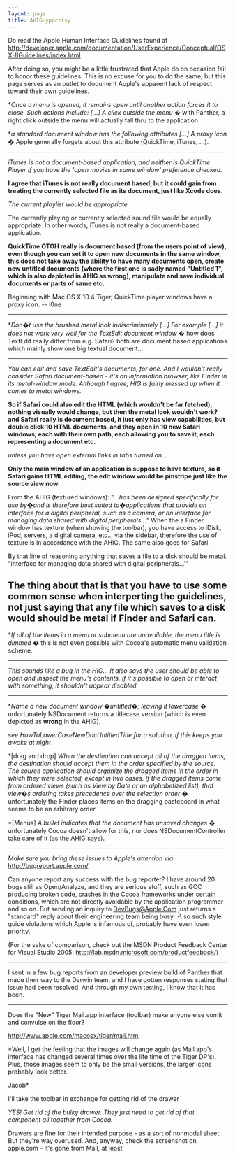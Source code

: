```yaml
---
layout: page
title: AHIGHypocrisy
---
```


Do read the Apple Human Interface Guidelines found at http://developer.apple.com/documentation/UserExperience/Conceptual/OSXHIGuidelines/index.html

After doing so, you might be a little frustrated that Apple do on occasion fail to honor these guidelines. This is no excuse for you to do the same, but this page serves as an outlet to document Apple's apparent lack of respect toward their own guidelines.

**Once a menu is opened, it remains open until another action forces it to close. Such actions include: [...] A click outside the menu* � with Panther, a right click outside the menu will actually fall thru to the application.

**a standard document window has the following attributes [...] A proxy icon* � Apple generally forgets about this attribute (QuickTime, iTunes, ...).

----

*iTunes is not a document-based application, and neither is QuickTime Player if you have the 'open movies in same window' preference checked.*

**I agree that iTunes is not really document based, but it could gain from treating the currently selected file as its document, just like Xcode does.**

*The current playlist would be appropriate.*

The currently playing or currently selected sound file would be equally appropriate. In other words, iTunes is not really a document-based application.

**QuickTime OTOH really is document based (from the users point of view), even though you can set it to open new documents in the same window, this does not take away the ability to have many documents open, create new untitled documents (where the first one is sadly named "Untitled 1", which is also depicted in AHIG as wrong), manipulate and save individual documents or parts of same etc.**

Beginning with Mac OS X 10.4 Tiger, QuickTime player windows have a proxy icon. -- l0ne

----

**Don�t use the brushed metal look indiscriminately [...] For example [...] it does not work very well for the TextEdit document window* � how does TextEdit really differ from e.g. Safari? both are document based applications which mainly show one big textual document...

----

*You can edit and save TextEdit's documents, for one. And I wouldn't really consider Safari document-based - it's an information browser, like Finder in its metal-window mode. Although I agree, HIG is fairly messed up when it comes to metal windows.*

**So if Safari could also edit the HTML (which wouldn't be far fetched), nothing visually would change, but then the metal look wouldn't work? and Safari really is document based, it just only has view capabilities, but double click 10 HTML documents, and they open in 10 new Safari windows, each with their own path, each allowing you to save it, each representing a document etc.**

*unless you have open external links in tabs turned on...*

**Only the main window of an application is suppose to have texture, so it Safari gains HTML editing, the edit window would be pinstripe just like the source view now.**

From the AHIG (textured windows): "*...has been designed specifically for  use by�and is therefore best suited to�applications that provide an interface for a  digital peripheral, such as a camera, or an interface for managing data shared with  digital peripherals...*" When the a Finder window has texture (when showing the toolbar), you have access to iDisk, iPod, servers, a digital camera, etc.., via the sidebar, therefore the use of texture is in accordance with the AHIG. The same also goes for Safari.

By that line of reasoning anything that saves a file to a disk should be metal.  "interface for managing data shared with digital peripherals...'"

The thing about that is that you have to use some common sense when interperting the guidelines, not just saying that any file which saves to a disk would should be metal if Finder and Safari can.
----

**If all of the items in a menu or submenu are unavailable, the menu title is dimmed* � this is not even possible with Cocoa's automatic menu validation scheme.

----

*This sounds like a bug in the HIG... It also says the user should be able to open and inspect the menu's contents. If it's possible to open or interact with something, it shouldn't appear disabled.*

----

**Name a new document window �untitled�; leaving it lowercase* � unfortunately NSDocument returns a titlecase version (which is even depicted as **wrong** in the AHIG).

*see HowToLowerCaseNewDocUntitledTitle for a solution, if this keeps you awake at night*

*[drag and drop] *When the destination can accept all of the dragged items, the destination should accept them in the order specified by the source. The source application should organize the dragged items in the order in which they were selected, except in two cases. If the dragged items come from ordered views (such as View by Date or an alphabetized list), that view�s ordering takes precedence over the selection order* � unfortunately the Finder places items on the dragging pasteboard in what seems to be an arbitrary order.

*[Menus] *A bullet indicates that the document has unsaved changes* � unfortunately Cocoa doesn't allow for this, nor does NSDocumentController take care of it (as the AHIG says).


----

*Make sure you bring these issues to Apple's attention via* http://bugreport.apple.com/

Can anyone report any success with the bug reporter? I have around 20 bugs still as Open/Analyze, and they are serious stuff, such as GCC producing broken code, crashes in the Cocoa frameworks under certain conditions, which are not directly avoidable by the application programmer and so on. But sending an inquiry to DevBugs@Apple.Com just returns a "standard" reply about their engineering team being busy :-\ so such style guide violations which Apple is infamous of, probably have even lower priority.

(For the sake of comparison, check out the MSDN Product Feedback Center for Visual Studio 2005: http://lab.msdn.microsoft.com/productfeedback/)

----
I sent in a few bug reports from an developer preview build of Panther that made their way to the Darwin team, and I have gotten responses stating that issue had been resolved.  And through my own testing, I know that it has been.

----

Does the "New" Tiger Mail.app interface (toolbar) make anyone else vomit and convulse on the floor?

http://www.apple.com/macosx/tiger/mail.html

*Well, I get the feeling that the images will change again (as Mail.app's interface has changed several times over the life time of the Tiger DP's). Plus, those images seem to only be the small versions, the larger icons probably look better.

Jacob*

I'll take the toolbar in exchange for getting rid of the drawer

*YES! Get rid of the bulky drawer. They just need to get rid of that component all together from Cocoa.*

Drawers are fine for their intended purpose - as a sort of nonmodal sheet. But they're way overused. And, anyway, check the screenshot on apple.com - it's gone from Mail, at least

